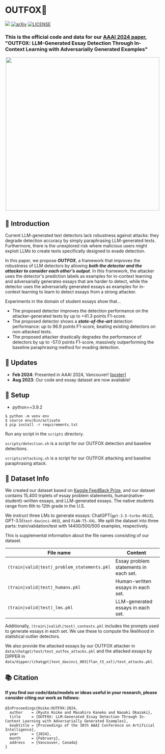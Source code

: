 # OUTFOX🦊
![](https://img.shields.io/badge/Made_with-python-blue.svg)
[![arXiv](https://img.shields.io/badge/arXiv-2307.11729-b31b1b.svg)](https://arxiv.org/abs/2307.11729)
[![LICENSE](https://img.shields.io/badge/License-Apache--2.0-green.svg)](https://github.com/ryuryukke/OUTFOX?tab=Apache-2.0-1-ov-file)

### This is the official code and data for our [AAAI 2024 paper](https://arxiv.org/abs/2307.11729), "OUTFOX: LLM-Generated Essay Detection Through In-Context Learning with Adversarially Generated Examples"

<p align="center">
  <img src="https://github.com/ryuryukke/OUTFOX/assets/61570900/4626abf6-5c75-43c9-91c0-812804e79104" width="500"/>
</p>

## 📖 Introduction
Current LLM-generated text detectors lack robustness against attacks: they degrade detection accuracy by simply paraphrasing LLM-generated texts.
Furthermore, there is the unexplored risk where malicious users might exploit LLMs to create texts specifically designed to evade detection.

In this paper, we propose _**OUTFOX**_, a framework that improves the robustness of LLM detectors by allowing _**both the detector and the attacker to consider each other's output**_.
In this framework, the attacker uses the detector's prediction labels as examples for in-context learning and adversarially generates essays that are harder to detect, while the detector uses the adversarially generated essays as examples for in-context learning to learn to detect essays from a strong attacker.

Experiments in the domain of student essays show that...
- The proposed detector improves the detection performance on the attacker-generated texts by up to +41.3 points F1-score. 
- The proposed detector shows a _**state-of-the-art**_ detection performance: up to 96.9 points F1-score, beating existing detectors on non-attacked texts.
- The proposed attacker drastically degrades the performance of detectors by up to -57.0 points F1-score, massively outperforming the baseline paraphrasing method for evading detection.

## 📢 Updates
- **Feb 2024**: Presented in AAAI 2024, Vancouver! [[poster](https://drive.google.com/file/d/1b4qm0wvCftNA2MKr5nevDtTALzUdqtbW/view?usp=drive_link)]
- **Aug 2023**: Our code and essay dataset are now available!

## 🔨 Setup
- python==3.9.2
```
$ python -m venv env
$ source env/bin/activate
$ pip install -r requirements.txt
```
Run any script in the `scripts` directory.

`scripts/detection.sh` is a script for our OUTFOX detection and baseline detections.

`scripts/attacking.sh` is a script for our OUTFOX attacking and baseline paraphrasing attack.

## :page_facing_up: Dataset Info
We created our dataset based on [Kaggle FeedBack Prize](https://www.kaggle.com/competitions/feedback-prize-effectiveness), and our dataset contains 15,400 triplets of essay problem statements, human(native-student)-written essays, and LLM-generated essays. The native students range from 6th to 12th grade in the U.S.

We instruct three LMs to generate essays: ChatGPT(`gpt-3.5-turbo-0613`), GPT-3.5(`text-davinci-003`), and `FLAN-T5-XXL`.
We split the dataset into three parts: train/validation/test with 14400/500/500 examples, respectively.

This is supplemental information about the file names consisting of our dataset.

|File name|Content|
|---|------|
|`(train\|valid\|test)_problem_statements.pkl`| Essay problem statements in each set. |
|`(train\|valid\|test)_humans.pkl`| Human-written essays in each set. |
|`(train\|valid\|test)_lms.pkl`| LLM-generated essays in each set. |

Additionally, `(train\|valid\|test)_contexts.pkl` includes the prompts used to generate essays in each set. We use these to compute the likelihood in statistical outlier detectors.

We also provide the attacked essays by our OUTFOX attacker in `data/chatgpt/test/test_outfox_attacks.pkl` and the attacked essays by DIPPER in `data/dipper/(chatgpt|text_davinci_003|flan_t5_xxl)/test_attacks.pkl`.

## 📚 Citation
#### If you find our code/data/models or ideas useful in your research, please consider citing our work as follows:
```
@InProceedings{Koike:OUTFOX:2024,
  author    = {Ryuto Koike and Masahiro Kaneko and Naoaki Okazaki},
  title     = {OUTFOX: LLM-Generated Essay Detection Through In-Context Learning with Adversarially Generated Examples},
  booktitle = {Proceedings of the 38th AAAI Conference on Artificial Intelligence},
  year      = {2024},
  month     = {February},
  address   = {Vancouver, Canada}
}
```
